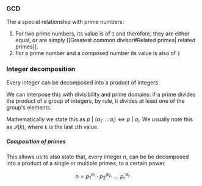 ### GCD
The a special relationship with prime numbers: 
1) For two prime numbers, its value is of ``1`` and therefore, they are either equal, or are simply  [[Greatest common divisor#Related primes| related primes]].
2) For a prime number and a composed number its value is also of ``1``

### Integer decomposition
Every integer can be decomposed into a product of integers.

We can interpose this with divisibility and prime domains: if a prime divides the product of a group of integers, by rule, it divides at least one of the group's elements.

Mathematically we state this as $p\ |\ (a_1 \cdot\ ... a_i) \iff p\ |\ a_i$.
We usually note this as $\mathscr{P}(k)$, where ``k`` is the last ``i``th value.

##### Composition of primes
This allows us to also state that, every integer $n$, can be be decomposed into a product of a single or multiple primes, to a certain power.

$$n = p_1^{\alpha_1}\cdot p_2^{\alpha_2}\cdot\ ...\ p_r^{\alpha_r}$$

